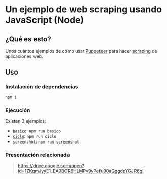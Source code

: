 # Un ejemplo de web scraping usando JavaScript (Node)

## ¿Qué es esto?

Unos cuántos ejemplos de cómo usar [Puppeteer](https://developers.google.com/web/tools/puppeteer/) para hacer [scraping](https://en.wikipedia.org/wiki/Web_scraping) de aplicaciones web.

## Uso

### Instalación de dependencias

`npm i`

### Ejecución

Existen 3 ejemplos:

- [`basico`](./basico/README.md): `npm run basico`
- [`ciclo`](./ciclo/README.md): `npm run ciclo`
- [`screenshot`](./screenshot/README.md): `npm run screenshot`


### Presentación relacionada

> https://drive.google.com/open?id=1ZKqmJyyE1_EA9BCR6HLMPv9yPefu90aGggdpYGJR6gI

